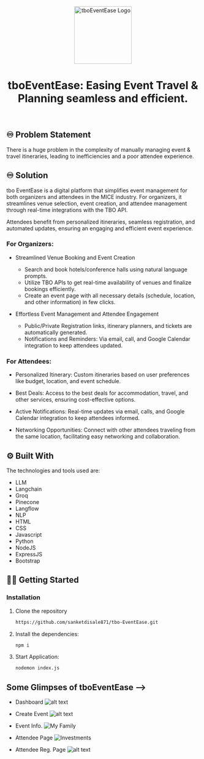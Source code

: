 <!-- PROJECT LOGO -->
<div align="center">
    <!-- <img src="./controllers/logo.png" alt="GlobalEase Logo" width="150"> -->
    <img src="./public/img/logo.png" alt="tboEventEase Logo" width="150">
  <h1 align="center"><b>tboEventEase: Easing Event Travel & Planning seamless and efficient.</b></h1>

</div>

<!-- ABOUT THE PROJECT -->
<br>

## ♾️ Problem Statement

There is a huge problem in the complexity of manually managing event & travel itineraries, leading to inefficiencies and a poor attendee experience.

## ♾️ Solution

tbo EventEase is a digital platform that simplifies event management for both organizers and attendees in the MICE industry.
For organizers, it streamlines venue selection, event creation, and attendee management through real-time integrations with the TBO API.

Attendees benefit from personalized itineraries, seamless registration, and automated updates, ensuring an engaging and efficient event experience.

### For Organizers:

- Streamlined Venue Booking and Event Creation

  - Search and book hotels/conference halls using natural language prompts.
  - Utilize TBO APIs to get real-time availability of venues and finalize bookings efficiently.
  - Create an event page with all necessary details (schedule, location, and other information) in few clicks.

- Effortless Event Management and Attendee Engagement
  - Public/Private Registration links, itinerary planners, and tickets are automatically generated.
  - Notifications and Reminders: Via email, call, and Google Calendar integration to keep attendees updated.

### For Attendees:

- Personalized Itinerary: Custom itineraries based on user preferences like budget, location, and event schedule.

- Best Deals: Access to the best deals for accommodation, travel, and other services, ensuring cost-effective options.

- Active Notifications: Real-time updates via email, calls, and Google Calendar integration to keep attendees informed.

- Networking Opportunities: Connect with other attendees traveling from the same location, facilitating easy networking and collaboration.

## ⚙️ Built With

The technologies and tools used are:

- LLM
- Langchain
- Groq
- Pinecone
- Langflow
- NLP
- HTML
- CSS
- Javascript
- Python
- NodeJS
- ExpressJS
- Bootstrap

<!-- GETTING STARTED -->

## 🧑‍💻 Getting Started

### Installation

1. Clone the repository

   ```sh
   https://github.com/sanketdisale871/tbo-EventEase.git
   ```

2. Install the dependencies:

   ```sh
   npm i
   ```

3. Start Application:
   ```sh
   nodemon index.js
   ```

<!-- CONTRIBUTING -->

## Some Glimpses of tboEventEase -->

- Dashboard
  ![alt text](./images/Dashboard.png)

- Create Event
  ![alt text](./images/createEvent1.png)

- Event Info.
  ![My Family](./images/eventDep.png)

- Attendee Page
  ![Investments](./images/Landing%20Page.png)

- Attendee Reg. Page
  ![alt text](./images/Registration%20Page.png)
